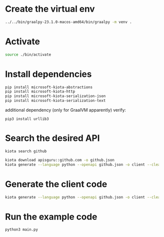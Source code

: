 
# Create the virtual env

```bash
../../bin/graalpy-23.1.0-macos-amd64/bin/graalpy -m venv .
```

# Activate

```bash
source ./bin/activate
```

# Install dependencies

```bash
pip install microsoft-kiota-abstractions
pip install microsoft-kiota-http
pip install microsoft-kiota-serialization-json
pip install microsoft-kiota-serialization-text
```

additional dependency (only for GraalVM apparently) verify:
```
pip3 install urllib3
```

# Search the desired API

```bash
kiota search github
```

```bash
kiota download apisguru::github.com -o github.json
kiota generate --language python --openapi github.json -o client --clean-output
```

# Generate the client code

```bash
kiota generate --language python --openapi github.json -o client --clean-output
```

# Run the example code

```bash
python3 main.py
```